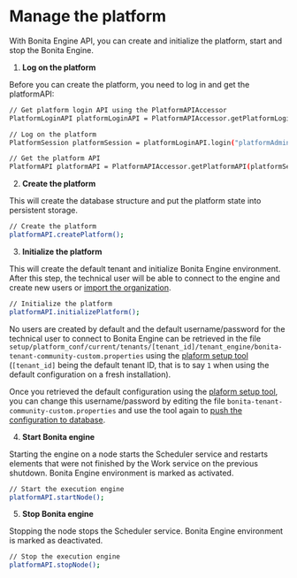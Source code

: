 # Manage the platform

With Bonita Engine API, you can create and initialize the platform, start and stop the Bonita Engine.

1. **Log on the platform**

Before you can create the platform, you need to log in and get the platformAPI:

```bash
// Get platform login API using the PlatformAPIAccessor
PlatformLoginAPI platformLoginAPI = PlatformAPIAccessor.getPlatformLoginAPI();

// Log on the platform
PlatformSession platformSession = platformLoginAPI.login("platformAdmin", "platform");

// Get the platform API
PlatformAPI platformAPI = PlatformAPIAccessor.getPlatformAPI(platformSession);    
```

2. **Create the platform**

This will create the database structure and put the platform state into persistent storage.

```bash
// Create the platform
platformAPI.createPlatform();
```

3. **Initialize the platform**

This will create the default tenant and initialize Bonita Engine environment. 
After this step, the technical user will be able to connect to the engine and create new users or [import the organization](manage-an-organization.md).

```bash
// Initialize the platform
platformAPI.initializePlatform();
```

No users are created by default and the default username/password for the technical user to connect to Bonita Engine can be retrieved in the file `setup/platform_conf/current/tenants/[tenant_id]/tenant_engine/bonita-tenant-community-custom.properties` using the [plaform setup tool](BonitaBPM_platform_setup.md) (`[tenant_id]` being the default tenant ID, that is to say `1` when using the default configuration on a fresh installation).

Once you retrieved the default configuration using the [plaform setup tool](BonitaBPM_platform_setup.md), you can change this username/password by editing the file `bonita-tenant-community-custom.properties` and use the tool again to [push the configuration to database](BonitaBPM_platform_setup.md#update_platform_conf).

4. **Start Bonita engine**

Starting the engine on a node starts the Scheduler service and restarts elements that were not finished by the Work service on the previous shutdown. Bonita Engine environment is marked as activated.

```bash
// Start the execution engine
platformAPI.startNode();
```

5. **Stop Bonita engine** 

Stopping the node stops the Scheduler service. Bonita Engine environment is marked as deactivated.

```bash
// Stop the execution engine
platformAPI.stopNode();
```
